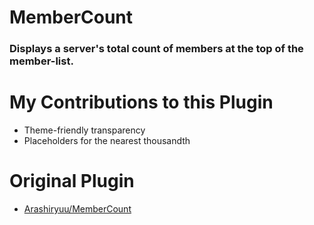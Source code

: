 # MemberCount
### Displays a server's total count of members at the top of the member-list.

# My Contributions to this Plugin
 * Theme-friendly transparency
 * Placeholders for the nearest thousandth
 
# Original Plugin
 * [Arashiryuu/MemberCount](https://github.com/Arashiryuu/crap/tree/master/ToastIntegrated/MemberCount)